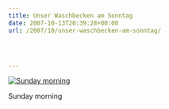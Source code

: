 ```yaml
---
title: Unser Waschbecken am Sonntag
date: 2007-10-13T20:39:28+00:00
url: /2007/10/unser-waschbecken-am-sonntag/




---
```

<div class="flickr">
  <a href="http://www.flickr.com/photos/schreibblogade/1568197910/" title="Sunday morning"><img src="//farm3.static.flickr.com/2002/1568197910_8a91c6c34e.jpg" alt="Sunday morning" /></a></p>

  <p>
    Sunday morning
  </p>
</div>
